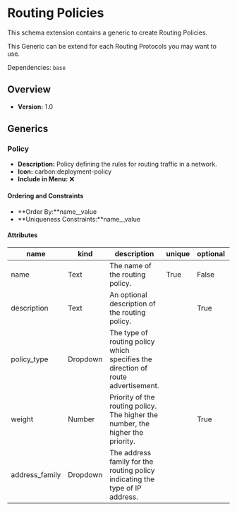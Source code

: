 # Routing Policies

This schema extension contains a generic to create Routing Policies.

This Generic can be extend for each Routing Protocols you may want to use.

Dependencies: `base`

## Overview

- **Version:** 1.0

## Generics

### Policy

- **Description:** Policy defining the rules for routing traffic in a network.
- **Icon:** carbon:deployment-policy
- **Include in Menu:** ❌

#### Ordering and Constraints

- **Order By:**name__value
- **Uniqueness Constraints:**name__value

#### Attributes

| name | kind | description | unique | optional | order_weight | label | choices | default_value |
| ---- | ---- | ----------- | ------ | -------- | ------------ | ----- | ------- | ------------- |
| name | Text | The name of the routing policy\. | True | False | 1000 |  | \`\` |  |
| description | Text | An optional description of the routing policy\. |  | True | 1100 |  | \`\` |  |
| policy\_type | Dropdown | The type of routing policy which specifies the direction of route advertisement\. |  |  | 1200 | Type | \`import\-policy, export\-policy, import\-export\-policy\` |  |
| weight | Number | Priority of the routing policy\. The higher the number, the higher the priority\. |  | True | 1400 |  | \`\` | 1000 |
| address\_family | Dropdown | The address family for the routing policy indicating the type of IP address\. |  |  | 1150 |  | \`ipv4, ipv6, all\` | all |
